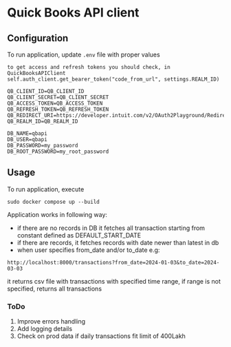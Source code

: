 # Quick Books API client

## Configuration
To run application, update `.env` file with proper values

```
to get access and refresh tokens you should check, in QuickBooksAPIClient 
self.auth_client.get_bearer_token("code_from_url", settings.REALM_ID)
```

```
QB_CLIENT_ID=QB_CLIENT_ID
QB_CLIENT_SECRET=QB_CLIENT_SECRET
QB_ACCESS_TOKEN=QB_ACCESS_TOKEN
QB_REFRESH_TOKEN=QB_REFRESH_TOKEN
QB_REDIRECT_URI=https://developer.intuit.com/v2/OAuth2Playground/RedirectUrl
QB_REALM_ID=QB_REALM_ID

DB_NAME=qbapi
DB_USER=qbapi
DB_PASSWORD=my_password
DB_ROOT_PASSWORD=my_root_password
```
## Usage
To run application, execute
```
sudo docker compose up --build 
```


Application works in following way:
- if there are no records in DB it fetches all transaction starting from constant defined as DEFAULT_START_DATE
- if there are records, it fetches records with date newer than latest in db
- when user specifies from_date and/or to_date e.g:
```
http://localhost:8000/transactions?from_date=2024-01-03&to_date=2024-03-03
```
it returns csv file with transactions with specified time range,
if range is not specified, returns all transactions

### ToDo

1. Improve errors handling
2. Add logging details
3. Check on prod data if daily transactions fit limit of 400Lakh 
